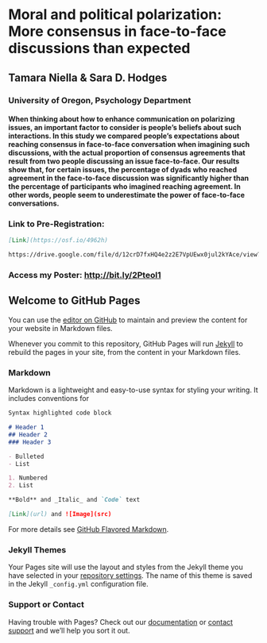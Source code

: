 # Moral and political polarization: More consensus in face-to-face discussions than expected

## Tamara Niella & Sara D. Hodges

### University of Oregon, Psychology Department 

#### When thinking about how to enhance communication on polarizing issues, an important factor to consider is people’s beliefs about such interactions. In this study we compared people’s expectations about reaching consensus in face-to-face conversation when imagining such discussions, with the actual proportion of consensus agreements that result from two people discussing an issue face-to-face. Our results show that, for certain issues, the percentage of dyads who reached agreement in the face-to-face discussion was significantly higher than the percentage of participants who imagined reaching agreement. In other words, people seem to underestimate the power of face-to-face conversations. 
 
### Link to Pre-Registration: 

```markdown
[Link](https://osf.io/4962h)

https://drive.google.com/file/d/12crD7fxHQ4e2z2E7VpUEwx0jul2kYAce/view?usp=sharing

```

### Access my Poster: http://bit.ly/2Pteol1 

## Welcome to GitHub Pages

You can use the [editor on GitHub](https://github.com/tamaraniella/niella-spsp2020/edit/master/README.md) to maintain and preview the content for your website in Markdown files.

Whenever you commit to this repository, GitHub Pages will run [Jekyll](https://jekyllrb.com/) to rebuild the pages in your site, from the content in your Markdown files.

### Markdown

Markdown is a lightweight and easy-to-use syntax for styling your writing. It includes conventions for

```markdown
Syntax highlighted code block

# Header 1
## Header 2
### Header 3

- Bulleted
- List

1. Numbered
2. List

**Bold** and _Italic_ and `Code` text

[Link](url) and ![Image](src)
```

For more details see [GitHub Flavored Markdown](https://guides.github.com/features/mastering-markdown/).

### Jekyll Themes

Your Pages site will use the layout and styles from the Jekyll theme you have selected in your [repository settings](https://github.com/tamaraniella/niella-spsp2020/settings). The name of this theme is saved in the Jekyll `_config.yml` configuration file.

### Support or Contact

Having trouble with Pages? Check out our [documentation](https://help.github.com/categories/github-pages-basics/) or [contact support](https://github.com/contact) and we’ll help you sort it out.

